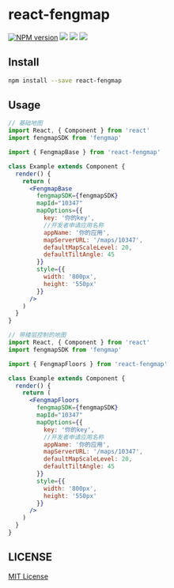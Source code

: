 # react-fengmap

[![NPM version][npm-image]][npm-url]
![][david-url]
![][dt-url]
![][license-url]

## Install

```bash
npm install --save react-fengmap
```

## Usage

```jsx
// 基础地图
import React, { Component } from 'react'
import fengmapSDK from 'fengmap'

import { FengmapBase } from 'react-fengmap'

class Example extends Component {
  render() {
    return (
      <FengmapBase
        fengmapSDK={fengmapSDK}
        mapId="10347"
        mapOptions={{
          key: '你的key',
          //开发者申请应用名称
          appName: '你的应用',
          mapServerURL: '/maps/10347',
          defaultMapScaleLevel: 20,
          defaultTiltAngle: 45
        }}
        style={{
          width: '800px',
          height: '550px'
        }}
      />
    )
  }
}
```

```jsx
// 带楼层控制的地图
import React, { Component } from 'react'
import fengmapSDK from 'fengmap'

import { FengmapFloors } from 'react-fengmap'

class Example extends Component {
  render() {
    return (
      <FengmapFloors
        fengmapSDK={fengmapSDK}
        mapId="10347"
        mapOptions={{
          key: '你的key',
          //开发者申请应用名称
          appName: '你的应用',
          mapServerURL: '/maps/10347',
          defaultMapScaleLevel: 20,
          defaultTiltAngle: 45
        }}
        style={{
          width: '800px',
          height: '550px'
        }}
      />
    )
  }
}
```

## LICENSE

[MIT License](https://raw.githubusercontent.com/DFocusFE/react-fengmap/master/LICENSE)

[npm-url]: https://npmjs.org/package/react-fengmap
[npm-image]: https://badge.fury.io/js/react-fengmap.png
[david-url]: https://david-dm.org/DFocusFE/react-fengmap.png
[dt-url]: https://img.shields.io/npm/dt/react-fengmap.svg
[license-url]: https://img.shields.io/npm/l/react-fengmap.svg
